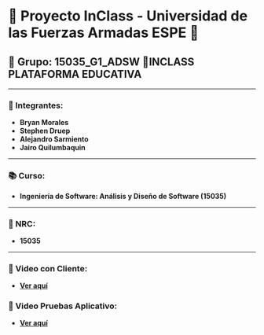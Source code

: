 # 📘 Proyecto InClass - Universidad de las Fuerzas Armadas ESPE 📘

## 🌟 Grupo: 15035_G1_ADSW 🌟INCLASS PLATAFORMA EDUCATIVA

---

### 👥 Integrantes:
- **Bryan Morales**
- **Stephen Druep**
- **Alejandro Sarmiento**
- **Jairo Quilumbaquin**

---

### 📚 Curso:
- **Ingeniería de Software: Análisis y Diseño de Software (15035)**

---

### 🔢 NRC:
- **15035**

---

### 🎥 Video con Cliente:
- **[Ver aquí](https://youtu.be/UWoSYQ-sTgw)**

### 🎥 Video Pruebas Aplicativo:
- **[Ver aquí](https://youtu.be/uFO49MeyGeA)**

